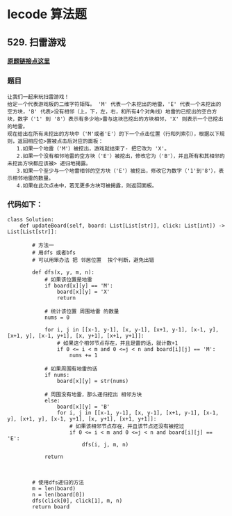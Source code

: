 # lecode 算法题

## 529. 扫雷游戏

#### [原题链接点这里](https://leetcode-cn.com/problems/minesweeper/)

### 题目
    让我们一起来玩扫雷游戏！
    给定一个代表游戏板的二维字符矩阵。 'M' 代表一个未挖出的地雷，'E' 代表一个未挖出的空方块，'B' 代表>没有相邻（上，下，左，右，和所有4个对角线）地雷的已挖出的空白方块，数字（'1' 到 '8'）表示有多少地>雷与这块已挖出的方块相邻，'X' 则表示一个已挖出的地雷。
    现在给出在所有未挖出的方块中（'M'或者'E'）的下一个点击位置（行和列索引），根据以下规则，返回相应位>置被点击后对应的面板：
       1.如果一个地雷（'M'）被挖出，游戏就结束了- 把它改为 'X'。
       2.如果一个没有相邻地雷的空方块（'E'）被挖出，修改它为（'B'），并且所有和其相邻的未挖出方块都应该被> 递归地揭露。
       3.如果一个至少与一个地雷相邻的空方块（'E'）被挖出，修改它为数字（'1'到'8'），表示相邻地雷的数量。
       4.如果在此次点击中，若无更多方块可被揭露，则返回面板。

### 代码如下：
    class Solution:
        def updateBoard(self, board: List[List[str]], click: List[int]) -> List[List[str]]:

            # 方法一
            # 用dfs 或者bfs 
            # 可以用笨办法 把 邻居位置  挨个判断，避免出错

            def dfs(x, y, m, n):
                # 如果该位置是地雷
                if board[x][y] == 'M':
                    board[x][y] = 'X'
                    return 
                
                # 统计该位置 周围地雷 的数量
                nums = 0

                for i, j in [[x-1, y-1], [x, y-1], [x+1, y-1], [x-1, y], [x+1, y], [x-1, y+1], [x, y+1], [x+1, y+1]]:
                    # 如果这个相邻节点存在，并且是雷的话，就计数+1
                    if 0 <= i < m and 0 <=j < n and board[i][j] == 'M':
                        nums += 1

                # 如果周围有地雷的话
                if nums:
                    board[x][y] = str(nums)
                
                # 周围没有地雷，那么递归挖出 相邻方块
                else:
                    board[x][y] = 'B'
                    for i, j in [[x-1, y-1], [x, y-1], [x+1, y-1], [x-1, y], [x+1, y], [x-1, y+1], [x, y+1], [x+1, y+1]]:
                        # 如果该相邻节点存在，并且该节点还没有被挖过
                        if 0 <= i < m and 0 <=j < n and board[i][j] == 'E':
                            dfs(i, j, m, n)
                
                return 



            # 使用dfs递归的方法
            m = len(board)
            n = len(board[0])
            dfs(click[0], click[1], m, n)
            return board
